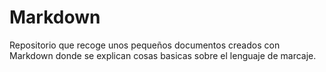 # Markdown

Repositorio que recoge unos pequeños documentos creados con Markdown donde se explican cosas basicas sobre el lenguaje de marcaje.
